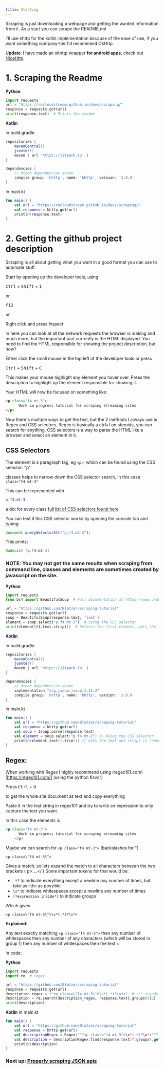 ```yaml
---
title: Starting
---
```


Scraping is just downloading a webpage and getting the wanted information from it. 
As a start you can scrape the README.md


I'll use khttp for the kotlin implementation because of the ease of use, if you want something company-tier I'd recommend OkHttp.

**Update**: I have made an okhttp wrapper **for android apps**, check out [NiceHttp](https://github.com/Blatzar/NiceHttp)


# **1. Scraping the Readme** 

**Python**
```python
import requests
url = "https://recloudstream.github.io/devs/scraping/"
response = requests.get(url)
print(response.text)  # Prints the readme
```

**Kotlin**

In build.gradle:
```gradle
repositories {
    mavenCentral()
    jcenter()
    maven { url 'https://jitpack.io' }
}

dependencies {
	// Other dependencies above
	compile group: 'khttp', name: 'khttp', version: '1.0.0'
}
```
In main.kt
```kotlin
fun main() {
    val url = "https://recloudstream.github.io/devs/scraping/"
    val response = khttp.get(url)
    println(response.text)
}
```


# **2. Getting the github project description** 
Scraping is all about getting what you want in a good format you can use to automate stuff.

Start by opening up the developer tools, using

<kbd>Ctrl</kbd> + <kbd>Shift</kbd> + <kbd>I</kbd> 

or 

<kbd>f12</kbd> 

or 

Right click and press *Inspect*

In here you can look at all the network requests the browser is making and much more, but the important part currently is the HTML displayed. You need to find the HTML responsible for showing the project description, but how? 

Either click the small mouse in the top left of the developer tools or press 

<kbd>Ctrl</kbd> + <kbd>Shift</kbd> + <kbd>C</kbd> 

This makes your mouse highlight any element you hover over. Press the description to highlight up the element responsible for showing it.

Your HTML will now be focused on something like:


```html
<p class="f4 mt-3">
      Work in progress tutorial for scraping streaming sites
</p>
```

Now there's multiple ways to get the text, but the 2 methods I always use is Regex and CSS selectors. Regex is basically a ctrl+f on steroids, you can search for anything. CSS selectors is a way to parse the HTML like a browser and select an element in it.

## CSS Selectors

The element is a paragraph tag, eg `<p>`, which can be found using the CSS selector: "p".

classes helps to narrow down the CSS selector search, in this case: `class="f4 mt-3"`

This can be represented with 
```css
p.f4.mt-3
```
a dot for every class [full list of CSS selectors found here](https://www.w3schools.com/cssref/css_selectors.asp)

You can test if this CSS selector works by opening the console tab and typing:

```js
document.querySelectorAll("p.f4.mt-3");
```

This prints:
```java
NodeList [p.f4.mt-3]
```

### **NOTE**: You may not get the same results when scraping from command line, classes and elements are sometimes created by javascript on the site.


**Python**

```python
import requests
from bs4 import BeautifulSoup  # Full documentation at https://www.crummy.com/software/BeautifulSoup/bs4/doc/

url = "https://github.com/Blatzar/scraping-tutorial"
response = requests.get(url)
soup = BeautifulSoup(response.text, 'lxml')
element = soup.select("p.f4.mt-3")  # Using the CSS selector
print(element[0].text.strip())  # Selects the first element, gets the text and strips it (removes starting and ending spaces)
```

**Kotlin**

In build.gradle:
```gradle
repositories {
    mavenCentral()
    jcenter()
    maven { url 'https://jitpack.io' }
}

dependencies {
	// Other dependencies above
	implementation "org.jsoup:jsoup:1.11.3"
	compile group: 'khttp', name: 'khttp', version: '1.0.0'
}
```
In main.kt
```kotlin
fun main() {
    val url = "https://github.com/Blatzar/scraping-tutorial"
    val response = khttp.get(url)
    val soup = Jsoup.parse(response.text)
    val element = soup.select("p.f4.mt-3") // Using the CSS selector
    println(element.text().trim()) // Gets the text and strips it (removes starting and ending spaces)
}
```


## **Regex:**

When working with Regex I highly recommend using (regex101.com)[https://regex101.com/] (using the python flavor)

Press <kbd>Ctrl</kbd> + <kbd>U</kbd> 

to get the whole site document as text and copy everything

Paste it in the test string in regex101 and try to write an expression to only capture the text you want.

In this case the elements is 

```html
<p class="f4 mt-3">
      Work in progress tutorial for scraping streaming sites
    </p>
```

Maybe we can search for `<p class="f4 mt-3">` (backslashes for ")

```regex
<p class=\"f4 mt-3\">
```

Gives a match, so lets expand the match to all characters between the two brackets ( p>....</ )
Some important tokens for that would be:

- `.*?` to indicate everything except a newline any number of times, but take as little as possible
- `\s*` to indicate whitespaces except a newline any number of times
- `(*expression inside*)` to indicate groups

Which gives:

```regex
<p class=\"f4 mt-3\">\s*(.*)?\s*<
```

**Explained**: 

Any text exactly matching `<p class="f4 mt-3">`
then any number of whitespaces
then any number of any characters (which will be stored in group 1)
then any number of whitespaces
then the text `<`


In code:

**Python**

```python
import requests
import re  # regex

url = "https://github.com/Blatzar/scraping-tutorial"
response = requests.get(url)
description_regex = r"<p class=\"f4 mt-3\">\s*(.*)?\s*<"  # r"" stands for raw, which makes blackslashes work better, used for regexes
description = re.search(description_regex, response.text).groups()[0]
print(description)
```

**Kotlin**
In main.kt
```kotlin
fun main() {
    val url = "https://github.com/Blatzar/scraping-tutorial"
    val response = khttp.get(url)
    val descriptionRegex = Regex("""<p class="f4 mt-3">\s*(.*)?\s*<""")
    val description = descriptionRegex.find(response.text)?.groups?.get(1)?.value
    println(description)
}
```
### Next up: [Properly scraping JSON apis](../using_apis.md)